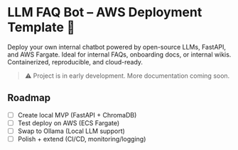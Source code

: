 # LLM FAQ Bot – AWS Deployment Template 🚀

Deploy your own internal chatbot powered by open-source LLMs, FastAPI, and AWS Fargate. Ideal for internal FAQs, onboarding docs, or internal wikis. Containerized, reproducible, and cloud-ready.

> ⚠️ Project is in early development. More documentation coming soon.

## Roadmap

- [ ] Create local MVP (FastAPI + ChromaDB)
- [ ] Test deploy on AWS (ECS Fargate)
- [ ] Swap to Ollama (Local LLM support)
- [ ] Polish + extend (CI/CD, monitoring/logging)

